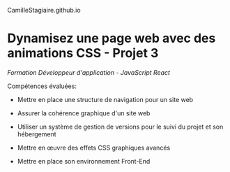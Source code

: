 CamilleStagiaire.github.io
# Dynamisez une page web avec des animations CSS - Projet 3

*Formation Développeur d'application - JavaScript React*


Compétences évaluées:

* Mettre en place une structure de navigation pour un site web

* Assurer la cohérence graphique d'un site web

* Utiliser un système de gestion de versions pour le suivi du projet et son hébergement

* Mettre en œuvre des effets CSS graphiques avancés

* Mettre en place son environnement Front-End